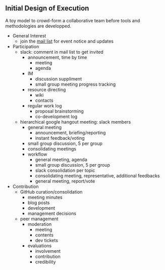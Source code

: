 ## Initial Design of Execution

A toy model to crowd-form a collaborative team before tools and methodologies are developped. 


- General Interest
    - join the [mail list](https://forms.gle/pnVim3XRBUrbn54FA) for event notice and updates
- Participation
    - slack: comment in mail list to get invited
        - announcement, time by time
            - meeting
            - agenda
        - IM
            - discussion suppliment
            - small group meeting progress tracking
        - resource directing
            - wiki
            - contacts
        - regular work log
            - proposal brainstorming
            - co-development log
    - hierarchical google hangout meeting: slack members
        - general meeting
            - announcement, briefing/reporting
            - instant feedback/voting
        - small group discussion, 5 per group
        - consolidating meetings
        - workflow
            - general meeting, agenda
            - small group discussion, 5 per group
            - slack consolidation per topic
            - consolidating meeting, representative, additional feedbacks
            - general meeting, report/vote
- Contribution
    - GitHub curation/consolidation
        - meeting minutes
        - blog posts
        - development
        - management decisions
    - peer management
        - moderation
            - meeting
            - contents
            - dev tickets
        - evaluations
            - involvement
            - contribution
            - credibility
